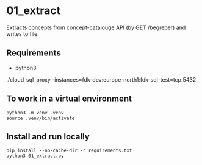 # 01_extract

Extracts concepts from concept-catalouge API (by GET /begreper) and writes to file.

## Requirements
- python3


./cloud_sql_proxy -instances=fdk-dev:europe-north1:fdk-sql-test=tcp:5432

## To work in a virtual environment

```
python3 -m venv .venv
source .venv/bin/activate
```

## Install and run locally

```
pip install --no-cache-dir -r requirements.txt
python3 01_extract.py
```

